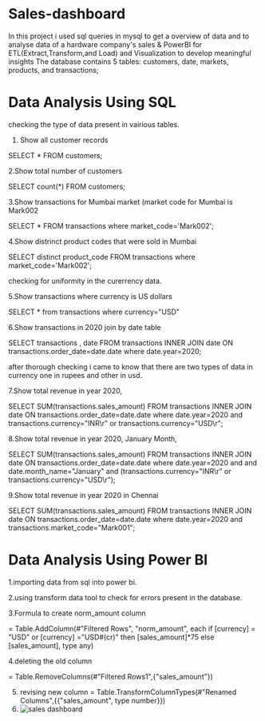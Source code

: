 # Sales-dashboard

In this project i used sql queries in mysql to get a overview of data and to analyse data of a  hardware company's sales & PowerBI for ETL(Extract,Transform,and Load) and Visualization to develop meaningful insights 
The database contains 5 tables: customers, date, markets, products, and transactions;

# Data Analysis Using SQL
checking the type of data present in vairious tables.

1. Show all customer records

SELECT * FROM customers;

2.Show total number of customers

SELECT count(*) FROM customers;

3.Show transactions for Mumbai market (market code for Mumbai is Mark002

SELECT * FROM transactions where market_code='Mark002';

4.Show distrinct product codes that were sold in Mumbai

SELECT distinct product_code FROM transactions where market_code='Mark002';

checking for uniformity in the curerrency data. 

5.Show transactions where currency is US dollars

SELECT * from transactions where currency="USD"

6.Show transactions in 2020 join by date table

SELECT transactions , date 
FROM transactions 
INNER JOIN date 
ON transactions.order_date=date.date where date.year=2020;

after thorough checking i came to know that there are two types of data in currency one in rupees and other in usd.

7.Show total revenue in year 2020,

SELECT SUM(transactions.sales_amount) FROM transactions INNER JOIN date ON transactions.order_date=date.date where date.year=2020 and transactions.currency="INR\r" or transactions.currency="USD\r";

8.Show total revenue in year 2020, January Month,

SELECT SUM(transactions.sales_amount) FROM transactions INNER JOIN date ON transactions.order_date=date.date where date.year=2020 and and date.month_name="January" and (transactions.currency="INR\r" or transactions.currency="USD\r");

9.Show total revenue in year 2020 in Chennai

SELECT SUM(transactions.sales_amount) FROM transactions INNER JOIN date ON transactions.order_date=date.date where date.year=2020 and transactions.market_code="Mark001";

# Data Analysis Using Power BI

1.importing data from sql into power bi. 

2.using transform data tool to check for errors present in the database. 

3.Formula to create norm_amount column

= Table.AddColumn(#"Filtered Rows", "norm_amount", each if [currency] = "USD" or [currency] ="USD#(cr)" then [sales_amount]*75 else [sales_amount], type any)

4.deleting the old column

 = Table.RemoveColumns(#"Filtered Rows1",{"sales_amount"})
 
5. revising new column
 = Table.TransformColumnTypes(#"Renamed Columns",{{"sales_amount", type number}})
6. ![sales dashboard](https://user-images.githubusercontent.com/101324556/157646400-d0b6ab51-e1eb-4d1b-a053-73d6d6ad69ee.png)
